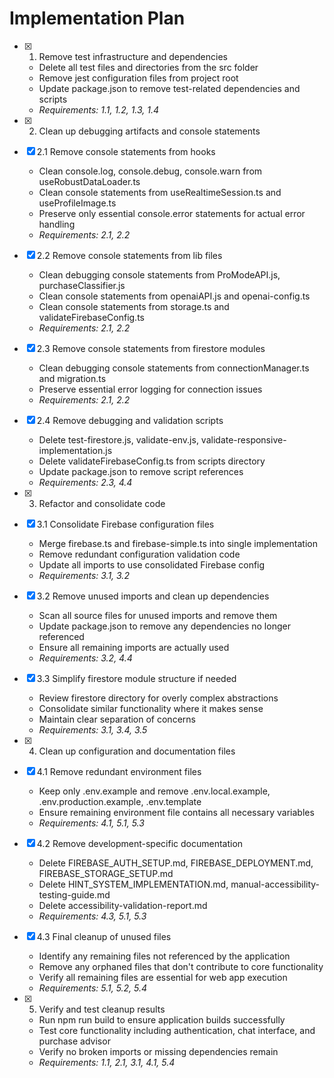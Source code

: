 # Implementation Plan

- [x] 1. Remove test infrastructure and dependencies





  - Delete all test files and directories from the src folder
  - Remove jest configuration files from project root
  - Update package.json to remove test-related dependencies and scripts
  - _Requirements: 1.1, 1.2, 1.3, 1.4_

- [x] 2. Clean up debugging artifacts and console statements





- [x] 2.1 Remove console statements from hooks


  - Clean console.log, console.debug, console.warn from useRobustDataLoader.ts
  - Clean console statements from useRealtimeSession.ts and useProfileImage.ts
  - Preserve only essential console.error statements for actual error handling
  - _Requirements: 2.1, 2.2_

- [x] 2.2 Remove console statements from lib files


  - Clean debugging console statements from ProModeAPI.js, purchaseClassifier.js
  - Clean console statements from openaiAPI.js and openai-config.ts
  - Clean console statements from storage.ts and validateFirebaseConfig.ts
  - _Requirements: 2.1, 2.2_

- [x] 2.3 Remove console statements from firestore modules


  - Clean debugging console statements from connectionManager.ts and migration.ts
  - Preserve essential error logging for connection issues
  - _Requirements: 2.1, 2.2_

- [x] 2.4 Remove debugging and validation scripts


  - Delete test-firestore.js, validate-env.js, validate-responsive-implementation.js
  - Delete validateFirebaseConfig.ts from scripts directory
  - Update package.json to remove script references
  - _Requirements: 2.3, 4.4_

- [x] 3. Refactor and consolidate code





- [x] 3.1 Consolidate Firebase configuration files


  - Merge firebase.ts and firebase-simple.ts into single implementation
  - Remove redundant configuration validation code
  - Update all imports to use consolidated Firebase config
  - _Requirements: 3.1, 3.2_

- [x] 3.2 Remove unused imports and clean up dependencies


  - Scan all source files for unused imports and remove them
  - Update package.json to remove any dependencies no longer referenced
  - Ensure all remaining imports are actually used
  - _Requirements: 3.2, 4.4_

- [x] 3.3 Simplify firestore module structure if needed


  - Review firestore directory for overly complex abstractions
  - Consolidate similar functionality where it makes sense
  - Maintain clear separation of concerns
  - _Requirements: 3.1, 3.4, 3.5_

- [x] 4. Clean up configuration and documentation files





- [x] 4.1 Remove redundant environment files


  - Keep only .env.example and remove .env.local.example, .env.production.example, .env.template
  - Ensure remaining environment file contains all necessary variables
  - _Requirements: 4.1, 5.1, 5.3_

- [x] 4.2 Remove development-specific documentation


  - Delete FIREBASE_AUTH_SETUP.md, FIREBASE_DEPLOYMENT.md, FIREBASE_STORAGE_SETUP.md
  - Delete HINT_SYSTEM_IMPLEMENTATION.md, manual-accessibility-testing-guide.md
  - Delete accessibility-validation-report.md
  - _Requirements: 4.3, 5.1, 5.3_

- [x] 4.3 Final cleanup of unused files


  - Identify any remaining files not referenced by the application
  - Remove any orphaned files that don't contribute to core functionality
  - Verify all remaining files are essential for web app execution
  - _Requirements: 5.1, 5.2, 5.4_

- [x] 5. Verify and test cleanup results





  - Run npm run build to ensure application builds successfully
  - Test core functionality including authentication, chat interface, and purchase advisor
  - Verify no broken imports or missing dependencies remain
  - _Requirements: 1.1, 2.1, 3.1, 4.1, 5.4_